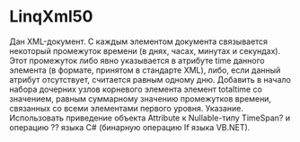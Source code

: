 # LinqXml50
Дан XML-документ. С каждым элементом документа связывается некоторый промежуток времени (в днях, часах, минутах и секундах). Этот промежуток либо явно указывается в атрибуте time данного элемента (в формате, принятом в стандарте XML), либо, если данный атрибут отсутствует, считается равным одному дню. Добавить в начало набора дочерних узлов корневого элемента элемент totaltime со значением, равным суммарному значению промежутков времени, связанных со всеми элементами первого уровня. Указание. Использовать приведение объекта Attribute к Nullable-типу TimeSpan? и операцию ?? языка C# (бинарную операцию If языка VB.NET). 
